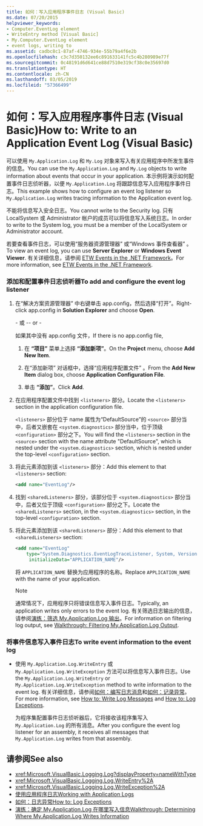 ```yaml
---
title: 如何：写入应用程序事件日志 (Visual Basic)
ms.date: 07/20/2015
helpviewer_keywords:
- Computer.EventLog element
- WriteEntry method [Visual Basic]
- My.Computer.EventLog element
- event logs, writing to
ms.assetid: cadbc8c1-87af-4746-934e-55b79a4f6e2b
ms.openlocfilehash: c3c7d350132ee6c891633141fc5c4b280989e77f
ms.sourcegitcommit: 0c48191d6d641ce88d7510e319cf38c0e35697d0
ms.translationtype: HT
ms.contentlocale: zh-CN
ms.lasthandoff: 03/05/2019
ms.locfileid: "57366499"
---
```

# <a name="how-to-write-to-an-application-event-log-visual-basic"></a><span data-ttu-id="ef044-102">如何：写入应用程序事件日志 (Visual Basic)</span><span class="sxs-lookup"><span data-stu-id="ef044-102">How to: Write to an Application Event Log (Visual Basic)</span></span>

<span data-ttu-id="ef044-103">可以使用 `My.Application.Log` 和 `My.Log` 对象来写入有关应用程序中所发生事件的信息。</span><span class="sxs-lookup"><span data-stu-id="ef044-103">You can use the `My.Application.Log` and `My.Log` objects to write information about events that occur in your application.</span></span> <span data-ttu-id="ef044-104">本示例将演示如何配置事件日志侦听器，以便 `My.Application.Log` 将跟踪信息写入应用程序事件日志。</span><span class="sxs-lookup"><span data-stu-id="ef044-104">This example shows how to configure an event log listener so `My.Application.Log` writes tracing information to the Application event log.</span></span>

<span data-ttu-id="ef044-105">不能将信息写入安全日志。</span><span class="sxs-lookup"><span data-stu-id="ef044-105">You cannot write to the Security log.</span></span> <span data-ttu-id="ef044-106">只有 LocalSystem 或 Administrator 帐户的成员可以将信息写入系统日志。</span><span class="sxs-lookup"><span data-stu-id="ef044-106">In order to write to the System log, you must be a member of the LocalSystem or Administrator account.</span></span>

<span data-ttu-id="ef044-107">若要查看事件日志，可以使用“服务器资源管理器”  或“Windows 事件查看器” 。</span><span class="sxs-lookup"><span data-stu-id="ef044-107">To view an event log, you can use **Server Explorer** or **Windows Event Viewer**.</span></span> <span data-ttu-id="ef044-108">有关详细信息，请参阅 [ETW Events in the .NET Framework](../../../../framework/performance/etw-events.md)。</span><span class="sxs-lookup"><span data-stu-id="ef044-108">For more information, see [ETW Events in the .NET Framework](../../../../framework/performance/etw-events.md).</span></span>

### <a name="to-add-and-configure-the-event-log-listener"></a><span data-ttu-id="ef044-109">添加和配置事件日志侦听器</span><span class="sxs-lookup"><span data-stu-id="ef044-109">To add and configure the event log listener</span></span>

1. <span data-ttu-id="ef044-110">在“解决方案资源管理器” 中右键单击 app.config，然后选择“打开”。</span><span class="sxs-lookup"><span data-stu-id="ef044-110">Right-click app.config in **Solution Explorer** and choose **Open**.</span></span>

    <span data-ttu-id="ef044-111">\- 或 -</span><span class="sxs-lookup"><span data-stu-id="ef044-111">\- or -</span></span>

    <span data-ttu-id="ef044-112">如果其中没有 app.config 文件，</span><span class="sxs-lookup"><span data-stu-id="ef044-112">If there is no app.config file,</span></span>

    1. <span data-ttu-id="ef044-113">在 **“项目”** 菜单上选择 **“添加新项”**。</span><span class="sxs-lookup"><span data-stu-id="ef044-113">On the **Project** menu, choose **Add New Item**.</span></span>

    2. <span data-ttu-id="ef044-114">在“添加新项”  对话框中，选择“应用程序配置文件” 。</span><span class="sxs-lookup"><span data-stu-id="ef044-114">From the **Add New Item** dialog box, choose **Application Configuration File**.</span></span>

    3. <span data-ttu-id="ef044-115">单击 **“添加”**。</span><span class="sxs-lookup"><span data-stu-id="ef044-115">Click **Add**.</span></span>

2. <span data-ttu-id="ef044-116">在应用程序配置文件中找到 `<listeners>` 部分。</span><span class="sxs-lookup"><span data-stu-id="ef044-116">Locate the `<listeners>` section in the application configuration file.</span></span>

    <span data-ttu-id="ef044-117">`<listeners>` 部分位于 name 属性为“DefaultSource”的 `<source>` 部分当中，后者又嵌套在 `<system.diagnostics>` 部分当中，位于顶级 `<configuration>` 部分之下。</span><span class="sxs-lookup"><span data-stu-id="ef044-117">You will find the `<listeners>` section in the `<source>` section with the name attribute "DefaultSource", which is nested under the `<system.diagnostics>` section, which is nested under the top-level `<configuration>` section.</span></span>

3. <span data-ttu-id="ef044-118">将此元素添加到该 `<listeners>` 部分：</span><span class="sxs-lookup"><span data-stu-id="ef044-118">Add this element to that `<listeners>` section:</span></span>

    ```xml
    <add name="EventLog"/>
    ```

4. <span data-ttu-id="ef044-119">找到 `<sharedListeners>` 部分，该部分位于 `<system.diagnostics>` 部分当中，后者又位于顶级 `<configuration>` 部分之下。</span><span class="sxs-lookup"><span data-stu-id="ef044-119">Locate the `<sharedListeners>` section, in the `<system.diagnostics>` section, in the top-level `<configuration>` section.</span></span>

5. <span data-ttu-id="ef044-120">将此元素添加到该 `<sharedListeners>` 部分：</span><span class="sxs-lookup"><span data-stu-id="ef044-120">Add this element to that `<sharedListeners>` section:</span></span>

    ```xml
    <add name="EventLog"
        type="System.Diagnostics.EventLogTraceListener, System, Version=2.0.0.0, Culture=neutral, PublicKeyToken=b77a5c561934e089"
         initializeData="APPLICATION_NAME"/>
    ```

    <span data-ttu-id="ef044-121">将 `APPLICATION_NAME` 替换为应用程序的名称。</span><span class="sxs-lookup"><span data-stu-id="ef044-121">Replace `APPLICATION_NAME` with the name of your application.</span></span>

    > [!NOTE]
    > <span data-ttu-id="ef044-122">通常情况下，应用程序只将错误信息写入事件日志。</span><span class="sxs-lookup"><span data-stu-id="ef044-122">Typically, an application writes only errors to the event log.</span></span> <span data-ttu-id="ef044-123">有关筛选日志输出的信息，请参阅[演练：筛选 My.Application.Log 输出](../../../../visual-basic/developing-apps/programming/log-info/walkthrough-filtering-my-application-log-output.md)。</span><span class="sxs-lookup"><span data-stu-id="ef044-123">For information on filtering log output, see [Walkthrough: Filtering My.Application.Log Output](../../../../visual-basic/developing-apps/programming/log-info/walkthrough-filtering-my-application-log-output.md).</span></span>

### <a name="to-write-event-information-to-the-event-log"></a><span data-ttu-id="ef044-124">将事件信息写入事件日志</span><span class="sxs-lookup"><span data-stu-id="ef044-124">To write event information to the event log</span></span>

- <span data-ttu-id="ef044-125">使用 `My.Application.Log.WriteEntry` 或 `My.Application.Log.WriteException` 方法可以将信息写入事件日志。</span><span class="sxs-lookup"><span data-stu-id="ef044-125">Use the `My.Application.Log.WriteEntry` or `My.Application.Log.WriteException` method to write information to the event log.</span></span> <span data-ttu-id="ef044-126">有关详细信息，请参阅[如何：编写日志消息](../../../../visual-basic/developing-apps/programming/log-info/how-to-write-log-messages.md)和[如何：记录异常](../../../../visual-basic/developing-apps/programming/log-info/how-to-log-exceptions.md)。</span><span class="sxs-lookup"><span data-stu-id="ef044-126">For more information, see [How to: Write Log Messages](../../../../visual-basic/developing-apps/programming/log-info/how-to-write-log-messages.md) and [How to: Log Exceptions](../../../../visual-basic/developing-apps/programming/log-info/how-to-log-exceptions.md).</span></span>

    <span data-ttu-id="ef044-127">为程序集配置事件日志侦听器后，它将接收该程序集写入 `My.Application.Log` 的所有消息。</span><span class="sxs-lookup"><span data-stu-id="ef044-127">After you configure the event log listener for an assembly, it receives all messages that `My.Application.Log` writes from that assembly.</span></span>

## <a name="see-also"></a><span data-ttu-id="ef044-128">请参阅</span><span class="sxs-lookup"><span data-stu-id="ef044-128">See also</span></span>

- <xref:Microsoft.VisualBasic.Logging.Log?displayProperty=nameWithType>
- <xref:Microsoft.VisualBasic.Logging.Log.WriteEntry%2A>
- <xref:Microsoft.VisualBasic.Logging.Log.WriteException%2A>
- [<span data-ttu-id="ef044-129">使用应用程序日志</span><span class="sxs-lookup"><span data-stu-id="ef044-129">Working with Application Logs</span></span>](../../../../visual-basic/developing-apps/programming/log-info/working-with-application-logs.md)
- [<span data-ttu-id="ef044-130">如何：日志异常</span><span class="sxs-lookup"><span data-stu-id="ef044-130">How to: Log Exceptions</span></span>](../../../../visual-basic/developing-apps/programming/log-info/how-to-log-exceptions.md)
- [<span data-ttu-id="ef044-131">演练：确定 My.Application.Log 在哪里写入信息</span><span class="sxs-lookup"><span data-stu-id="ef044-131">Walkthrough: Determining Where My.Application.Log Writes Information</span></span>](../../../../visual-basic/developing-apps/programming/log-info/walkthrough-determining-where-my-application-log-writes-information.md)
